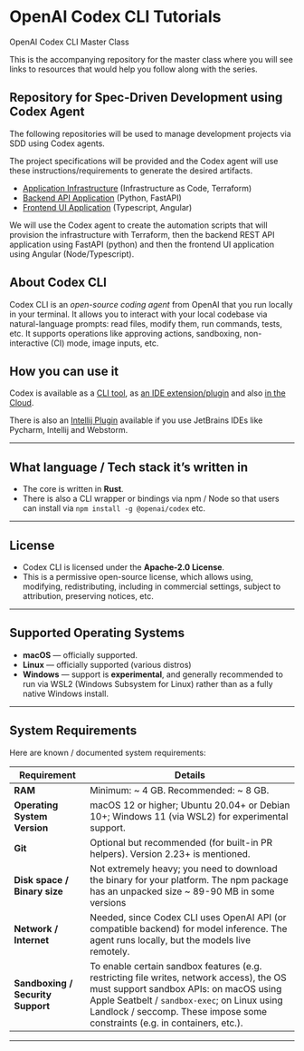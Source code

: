 # OpenAI Codex CLI Tutorials

OpenAI Codex CLI Master Class

This is the accompanying repository for the master class where you will see links to resources that would help you follow along with the series.

## Repository for Spec-Driven Development using Codex Agent

The following repositories will be used to manage development projects via SDD using Codex agents.

The project specifications will be provided and the Codex agent will use these instructions/requirements to generate the desired artifacts.

- [Application Infrastructure](https://github.com/izzyacademy/spec-driven-development-infrastructure) (Infrastructure as Code, Terraform)
- [Backend API Application](https://github.com/izzyacademy/spec-driven-development-backend-api) (Python, FastAPI)
- [Frontend UI Application](https://github.com/izzyacademy/spec-driven-development-frontend-ui) (Typescript, Angular)
  
We will use the Codex agent to create the automation scripts that will provision the infrastructure with Terraform, then the backend REST API application using FastAPI (python) and then the frontend UI application using Angular (Node/Typescript).
  
## About Codex CLI

Codex CLI is an *open-source coding agent* from OpenAI that you run locally in your terminal. It allows you to interact with your local codebase via natural-language prompts: read files, modify them, run commands, tests, etc. It supports operations like approving actions, sandboxing, non-interactive (CI) mode, image inputs, etc.

## How you can use it

Codex is available as a [CLI tool](https://developers.openai.com/codex/cli), as [an IDE extension/plugin](https://developers.openai.com/codex/ide) and also [in the Cloud](https://developers.openai.com/codex/cloud).

There is also an [Intellij Plugin](https://plugins.jetbrains.com/plugin/28264-codex-launcher) available if you use JetBrains IDEs like Pycharm, Intellij and Webstorm.

---

## What language / Tech stack it’s written in

* The core is written in **Rust**. 
* There is also a CLI wrapper or bindings via npm / Node so that users can install via `npm install -g @openai/codex` etc. 

---

## License

* Codex CLI is licensed under the **Apache-2.0 License**. 
* This is a permissive open-source license, which allows using, modifying, redistributing, including in commercial settings, subject to attribution, preserving notices, etc. 

---

## Supported Operating Systems

* **macOS** — officially supported. 
* **Linux** — officially supported (various distros) 
* **Windows** — support is **experimental**, and generally recommended to run via WSL2 (Windows Subsystem for Linux) rather than as a fully native Windows install.

---

## System Requirements

Here are known / documented system requirements:

| Requirement                       | Details                                                                                                                                                                                                                                                                      |
| --------------------------------- | ---------------------------------------------------------------------------------------------------------------------------------------------------------------------------------------------------------------------------------------------------------------------------- |
| **RAM**                           | Minimum: \~ 4 GB. Recommended: \~ 8 GB.                                                                                                                                                                                                                           |
| **Operating System Version**      | macOS 12 or higher; Ubuntu 20.04+ or Debian 10+; Windows 11 (via WSL2) for experimental support.                                                                                                                                                                  |
| **Git**                           | Optional but recommended (for built-in PR helpers). Version 2.23+ is mentioned.                                                                                                                                                                                    |
| **Disk space / Binary size**      | Not extremely heavy; you need to download the binary for your platform. The npm package has an unpacked size \~ 89-90 MB in some versions                                                                                                                       |
| **Network / Internet**            | Needed, since Codex CLI uses OpenAI API (or compatible backend) for model inference. The agent runs locally, but the models live remotely.                                                                                                        |
| **Sandboxing / Security Support** | To enable certain sandbox features (e.g. restricting file writes, network access), the OS must support sandbox APIs: on macOS using Apple Seatbelt / `sandbox-exec`; on Linux using Landlock / seccomp. These impose some constraints (e.g. in containers, etc.).  |

---
